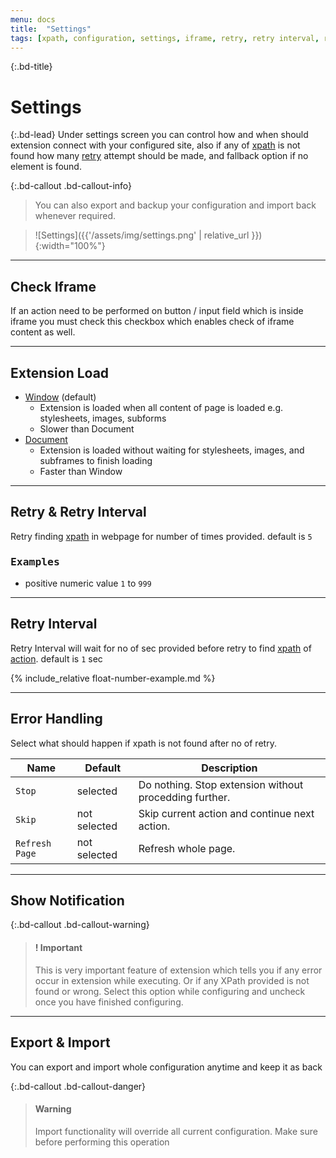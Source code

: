 ```yaml
---
menu: docs
title:  "Settings"
tags: [xpath, configuration, settings, iframe, retry, retry interval, retry option, error , error handling,export, import]
---
```


{:.bd-title}
# Settings

{:.bd-lead}
Under settings screen you can control how and when should extension connect with your configured site,  also if any of [xpath](action/#xpath.md) is not found how many [retry](#retry) attempt should be made, and fallback option if no element is found.

{:.bd-callout .bd-callout-info}
> You can also export and backup your configuration and import back whenever required.

> ![Settings]({{'/assets/img/settings.png' | relative_url }}){:width="100%"}

---
## Check Iframe

If an action need to be performed on button / input field which is inside iframe you must check this checkbox which enables check of iframe content as well.

---
## Extension Load

- [Window](https://developer.mozilla.org/en-US/docs/Web/API/GlobalEventHandlers/onload) (default)
  - Extension is loaded when all content of page is loaded e.g. stylesheets, images, subforms 
  - Slower than Document
- [Document](https://developer.mozilla.org/en-US/docs/Web/API/Window/DOMContentLoaded_event)
  - Extension is loaded without waiting for stylesheets, images, and subframes to finish loading 
  - Faster than Window
 
---
## Retry & Retry Interval
Retry finding [xpath](xpath) in webpage for number of times provided. default is `5`

### <kbd>Examples</kbd>
- positive numeric value `1` to `999`

---
## Retry Interval
Retry Interval will wait for no of sec provided before retry to find [xpath](xpath) of [action](action). default is `1` sec

{% include_relative float-number-example.md %}

---
## Error Handling
Select what should happen if xpath is not found after no of retry.

|Name|Default|Description|
|---|---|---|
|`Stop`|selected| Do nothing. Stop extension without procedding further.|
|`Skip`|not selected| Skip current action and continue next action.|
|`Refresh Page`|not selected|Refresh whole page.|

---
## Show Notification

{:.bd-callout .bd-callout-warning}
> #### ! Important
> This is very important feature of extension which tells you if any error occur in extension while executing. Or if any XPath provided is not found or wrong. Select this option while configuring and uncheck once you have finished configuring.

---
## Export & Import
You can export and import whole configuration anytime and keep it as back

{:.bd-callout .bd-callout-danger}
> #### Warning
> Import functionality will override all current configuration. Make sure before performing this operation